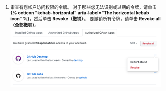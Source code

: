 1. 审查有您帐户访问权限的令牌。 对于那些您无法识别或过期的令牌，请单击 **{% octicon "kebab-horizontal" aria-label="The horizontal kebab icon" %}**，然后单击 **Revoke（撤销）**。 要撤销所有令牌，请单击 **Revoke all（全部撤销）**。 ![授权的 {{ site.data.variables.product.prodname_oauth_app }} 列表](/assets/images/help/settings/revoke-oauth-app.png)
